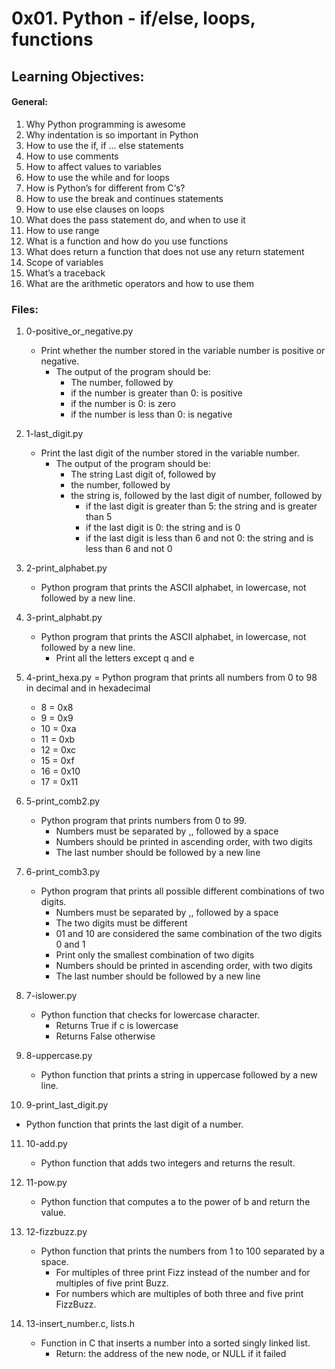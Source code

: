 # 0x01. Python - if/else, loops, functions

## Learning Objectives:
#### General:
1. Why Python programming is awesome
2. Why indentation is so important in Python
3. How to use the if, if ... else statements
4. How to use comments
5. How to affect values to variables
6. How to use the while and for loops
7. How is Python’s for different from C‘s?
8. How to use the break and continues statements
9. How to use else clauses on loops
19. What does the pass statement do, and when to use it
20. How to use range
21. What is a function and how do you use functions
22. What does return a function that does not use any return statement
23. Scope of variables
24. What’s a traceback
25. What are the arithmetic operators and how to use them

### Files:

1. 0-positive_or_negative.py
   - Print whether the number stored in the variable number is positive or negative.
     - The output of the program should be:
       - The number, followed by
       - if the number is greater than 0: is positive
       - if the number is 0: is zero
       - if the number is less than 0: is negative

2. 1-last_digit.py
   - Print the last digit of the number stored in the variable number.
     - The output of the program should be:
       - The string Last digit of, followed by
       - the number, followed by
       - the string is, followed by the last digit of number, followed by
         - if the last digit is greater than 5: the string and is greater than 5
         - if the last digit is 0: the string and is 0
         - if the last digit is less than 6 and not 0: the string and is less than 6 and not 0

3. 2-print_alphabet.py
   - Python program that prints the ASCII alphabet, in lowercase, not followed by a new line.

4. 3-print_alphabt.py
   - Python program that prints the ASCII alphabet, in lowercase, not followed by a new line.
     - Print all the letters except q and e

5. 4-print_hexa.py
   = Python program that prints all numbers from 0 to 98 in decimal and in hexadecimal
     - 8 = 0x8
     - 9 = 0x9
     - 10 = 0xa
     - 11 = 0xb
     - 12 = 0xc
     - 15 = 0xf
     - 16 = 0x10
     - 17 = 0x11

6. 5-print_comb2.py
   - Python program that prints numbers from 0 to 99.
     - Numbers must be separated by ,, followed by a space
     - Numbers should be printed in ascending order, with two digits
     - The last number should be followed by a new line

7. 6-print_comb3.py
   - Python program that prints all possible different combinations of two digits.
     - Numbers must be separated by ,, followed by a space
     - The two digits must be different
     - 01 and 10 are considered the same combination of the two digits 0 and 1
     - Print only the smallest combination of two digits
     - Numbers should be printed in ascending order, with two digits
     - The last number should be followed by a new line

8. 7-islower.py
   - Python function that checks for lowercase character.
     - Returns True if c is lowercase
     - Returns False otherwise

9. 8-uppercase.py
   - Python function that prints a string in uppercase followed by a new line.

10. 9-print_last_digit.py
   - Python function that prints the last digit of a number.

11. 10-add.py
    - Python function that adds two integers and returns the result.

12. 11-pow.py
    - Python function that computes a to the power of b and return the value.

13. 12-fizzbuzz.py
    - Python function that prints the numbers from 1 to 100 separated by a space.
      - For multiples of three print Fizz instead of the number and for multiples of five print Buzz.
      - For numbers which are multiples of both three and five print FizzBuzz.

14. 13-insert_number.c, lists.h
    - Function in C that inserts a number into a sorted singly linked list.
      - Return: the address of the new node, or NULL if it failed

